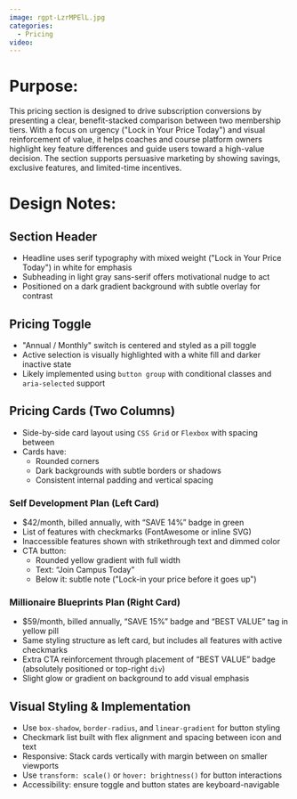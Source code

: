 ```yaml
---
image: rgpt-LzrMPElL.jpg
categories:
  - Pricing
video:
---
```

# Purpose:
This pricing section is designed to drive subscription conversions by presenting a clear, benefit-stacked comparison between two membership tiers. With a focus on urgency ("Lock in Your Price Today") and visual reinforcement of value, it helps coaches and course platform owners highlight key feature differences and guide users toward a high-value decision. The section supports persuasive marketing by showing savings, exclusive features, and limited-time incentives.

# Design Notes:

## Section Header
* Headline uses serif typography with mixed weight ("Lock in Your Price Today") in white for emphasis
* Subheading in light gray sans-serif offers motivational nudge to act
* Positioned on a dark gradient background with subtle overlay for contrast

## Pricing Toggle
* "Annual / Monthly" switch is centered and styled as a pill toggle
* Active selection is visually highlighted with a white fill and darker inactive state
* Likely implemented using `button group` with conditional classes and `aria-selected` support

## Pricing Cards (Two Columns)
* Side-by-side card layout using `CSS Grid` or `Flexbox` with spacing between
* Cards have:
  - Rounded corners
  - Dark backgrounds with subtle borders or shadows
  - Consistent internal padding and vertical spacing

### Self Development Plan (Left Card)
* $42/month, billed annually, with “SAVE 14%” badge in green
* List of features with checkmarks (FontAwesome or inline SVG)
* Inaccessible features shown with strikethrough text and dimmed color
* CTA button:
  - Rounded yellow gradient with full width
  - Text: “Join Campus Today”
  - Below it: subtle note ("Lock-in your price before it goes up")

### Millionaire Blueprints Plan (Right Card)
* $59/month, billed annually, “SAVE 15%” badge and “BEST VALUE” tag in yellow pill
* Same styling structure as left card, but includes all features with active checkmarks
* Extra CTA reinforcement through placement of “BEST VALUE” badge (absolutely positioned or top-right `div`)
* Slight glow or gradient on background to add visual emphasis

## Visual Styling & Implementation
* Use `box-shadow`, `border-radius`, and `linear-gradient` for button styling
* Checkmark list built with flex alignment and spacing between icon and text
* Responsive: Stack cards vertically with margin between on smaller viewports
* Use `transform: scale()` or `hover: brightness()` for button interactions
* Accessibility: ensure toggle and button states are keyboard-navigable
